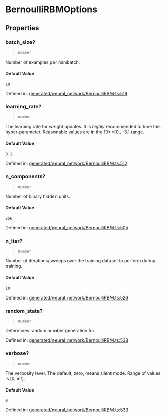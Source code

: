 # BernoulliRBMOptions

## Properties

### batch\_size?

> `number`

Number of examples per minibatch.

#### Default Value

`10`

Defined in:  [generated/neural\_network/BernoulliRBM.ts:519](https://github.com/transitive-bullshit/scikit-learn-ts/blob/122b3c0/packages/sklearn/src/generated/neural_network/BernoulliRBM.ts#L519)

### learning\_rate?

> `number`

The learning rate for weight updates. It is *highly* recommended to tune this hyper-parameter. Reasonable values are in the 10\*\*\[0., -3.\] range.

#### Default Value

`0.1`

Defined in:  [generated/neural\_network/BernoulliRBM.ts:512](https://github.com/transitive-bullshit/scikit-learn-ts/blob/122b3c0/packages/sklearn/src/generated/neural_network/BernoulliRBM.ts#L512)

### n\_components?

> `number`

Number of binary hidden units.

#### Default Value

`256`

Defined in:  [generated/neural\_network/BernoulliRBM.ts:505](https://github.com/transitive-bullshit/scikit-learn-ts/blob/122b3c0/packages/sklearn/src/generated/neural_network/BernoulliRBM.ts#L505)

### n\_iter?

> `number`

Number of iterations/sweeps over the training dataset to perform during training.

#### Default Value

`10`

Defined in:  [generated/neural\_network/BernoulliRBM.ts:526](https://github.com/transitive-bullshit/scikit-learn-ts/blob/122b3c0/packages/sklearn/src/generated/neural_network/BernoulliRBM.ts#L526)

### random\_state?

> `number`

Determines random number generation for:

Defined in:  [generated/neural\_network/BernoulliRBM.ts:538](https://github.com/transitive-bullshit/scikit-learn-ts/blob/122b3c0/packages/sklearn/src/generated/neural_network/BernoulliRBM.ts#L538)

### verbose?

> `number`

The verbosity level. The default, zero, means silent mode. Range of values is \[0, inf\].

#### Default Value

`0`

Defined in:  [generated/neural\_network/BernoulliRBM.ts:533](https://github.com/transitive-bullshit/scikit-learn-ts/blob/122b3c0/packages/sklearn/src/generated/neural_network/BernoulliRBM.ts#L533)
